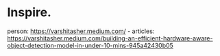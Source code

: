 # Inspire.
person: https://varshitasher.medium.com/ - articles: https://varshitasher.medium.com/building-an-efficient-hardware-aware-object-detection-model-in-under-10-mins-945a42430b05

